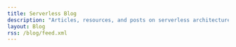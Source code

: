 ```yaml
---
title: Serverless Blog
description: "Articles, resources, and posts on serverless architectures, best practices, and how-to"
layout: Blog
rss: /blog/feed.xml
---
```


